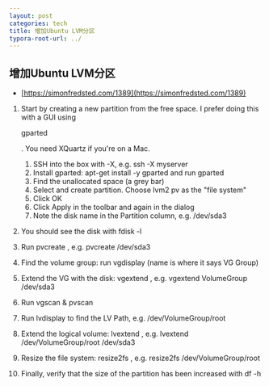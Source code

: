 ```yaml
---
layout: post
categories: tech
title: 增加Ubuntu LVM分区
typora-root-url: ../
---
```

## 增加Ubuntu LVM分区

- [https://simonfredsted.com/1389](https://simonfredsted.com/1389)

1. Start by creating a new partition from the free space. I prefer doing this with a GUI using 

   gparted

   . You need XQuartz if you're on a Mac.

   1. SSH into the box with -X, e.g. ssh -X myserver
   2. Install gparted: apt-get install -y gparted and run gparted
   3. Find the unallocated space (a grey bar)
   4. Select and create partition. Choose lvm2 pv  as the "file system"
   5. Click OK
   6. Click Apply in the toolbar and again in the dialog
   7. Note the disk name in the Partition column, e.g. /dev/sda3

2. You should see the disk with fdisk -l

3. Run pvcreate <disk>, e.g. pvcreate /dev/sda3

4. Find the volume group: run vgdisplay (name is where it says VG Group)

5. Extend the VG with the disk: vgextend <vg name> <disk>, e.g. vgextend VolumeGroup /dev/sda3

6. Run vgscan & pvscan

7. Run lvdisplay to find the LV Path, e.g. /dev/VolumeGroup/root

8. Extend the logical volume: lvextend <lv path> <disk>, e.g. lvextend /dev/VolumeGroup/root /dev/sda3

9. Resize the file system: resize2fs <lv path>, e.g. resize2fs /dev/VolumeGroup/root

10. Finally, verify that the size of the partition has been increased with df -h

    